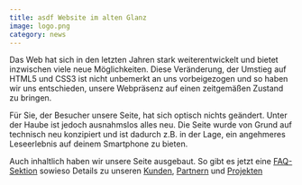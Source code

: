 ```yaml
---
title: asdf Website im alten Glanz
image: logo.png
category: news
---
```

Das Web hat sich in den letzten Jahren stark weiterentwickelt und bietet inzwischen viele
neue Möglichkeiten. Diese Veränderung, der Umstieg auf HTML5 und CSS3 ist nicht unbemerkt an
uns vorbeigezogen und so haben wir uns entschieden, unsere Webpräsenz auf einen zeitgemäßen
Zustand zu bringen.

Für Sie, der Besucher unsere Seite, hat sich optisch nichts geändert. Unter der Haube ist jedoch ausnahmslos alles neu.
Die Seite wurde von Grund auf technisch neu konzipiert und ist dadurch z.B. in der Lage, ein angehmeres Leseerlebnis
auf deinem Smartphone zu bieten.

Auch inhaltlich haben wir unsere Seite ausgebaut. So gibt es jetzt eine [FAQ-Sektion](/service.html#faq) sowieso Details
zu unseren [Kunden](/about.html#referenzen), [Partnern](/service.html#links) und [Projekten](/portfolio.html)

